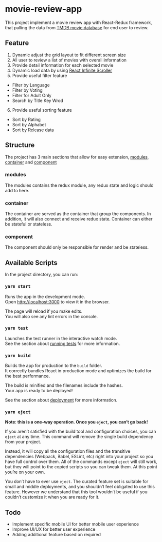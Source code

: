 # movie-review-app

This project implement a movie review app with React-Redux framework, that pulling the data from [TMDB movie database](https://www.themoviedb.org/documentation/api) for end user to review.

## Feature

1. Dynamic adjust the grid layout to fit different screen size
2. All user to review a list of movies with overall information
3. Provide detail information for each selected movie
4. Dynamic load data by using [React Infinite Scroller](https://www.npmjs.com/package/react-infinite-scroller)
5. Provide useful filter feature

- Filter by Language
- Filter by Voting
- Filter for Adult Only
- Search by Title Key Wrod

6. Provide useful sorting feature

- Sort by Rating
- Sort by Alphabet
- Sort by Release data

## Structure

The project has 3 main sections that allow for easy extension, [modules](https://github.com/Hjlxc/movie-review-app/tree/master/src/modules), [container](https://github.com/Hjlxc/movie-review-app/tree/master/src/container) and [component](https://github.com/Hjlxc/movie-review-app/tree/master/src/component)

### modules

The modules contains the redux module, any redux state and logic should add to here.

### container

The container are served as the container that group the components. In addition, it will also connect and receive redux state. Container can either be stateful or stateless.

### component

The component should only be responsible for render and be stateless.

## Available Scripts

In the project directory, you can run:

### `yarn start`

Runs the app in the development mode.<br />
Open [http://localhost:3000](http://localhost:3000) to view it in the browser.

The page will reload if you make edits.<br />
You will also see any lint errors in the console.

### `yarn test`

Launches the test runner in the interactive watch mode.<br />
See the section about [running tests](https://facebook.github.io/create-react-app/docs/running-tests) for more information.

### `yarn build`

Builds the app for production to the `build` folder.<br />
It correctly bundles React in production mode and optimizes the build for the best performance.

The build is minified and the filenames include the hashes.<br />
Your app is ready to be deployed!

See the section about [deployment](https://facebook.github.io/create-react-app/docs/deployment) for more information.

### `yarn eject`

**Note: this is a one-way operation. Once you `eject`, you can’t go back!**

If you aren’t satisfied with the build tool and configuration choices, you can `eject` at any time. This command will remove the single build dependency from your project.

Instead, it will copy all the configuration files and the transitive dependencies (Webpack, Babel, ESLint, etc) right into your project so you have full control over them. All of the commands except `eject` will still work, but they will point to the copied scripts so you can tweak them. At this point you’re on your own.

You don’t have to ever use `eject`. The curated feature set is suitable for small and middle deployments, and you shouldn’t feel obligated to use this feature. However we understand that this tool wouldn’t be useful if you couldn’t customize it when you are ready for it.

## Todo

- Implement specific mobile UI for better mobile user experience
- Improve UI/UX for better user experience
- Adding additional feature based on required
